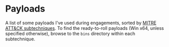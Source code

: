 # Payloads

A list of some payloads I've used during engagements, sorted by [MITRE ATT&CK subtechniques](https://attack.mitre.org/). 
To find the ready-to-roll payloads (Win x64, unless specified otherwise), browse to the `bins` directory within each subtechnique.
